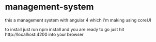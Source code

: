 # management-system
this a management system with angular 4 which i'm making using coreUI  


to install just run npm install 
and you are ready to go just hit http://localhost:4200 into your browser
